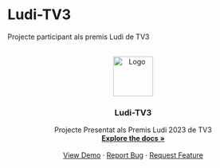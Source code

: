 # Ludi-TV3
Projecte participant als premis Ludi de TV3
<!-- Improved compatibility of back to top link: See: https://github.com/othneildrew/Best-README-Template/pull/73 -->
<a name="readme-top"></a>
<!--
*** Thanks for checking out the Best-README-Template. If you have a suggestion
*** that would make this better, please fork the repo and create a pull request
*** or simply open an issue with the tag "enhancement".
*** Don't forget to give the project a star!
*** Thanks again! Now go create something AMAZING! :D
-->



<!-- PROJECT SHIELDS -->
<!--
*** I'm using markdown "reference style" links for readability.
*** Reference links are enclosed in brackets [ ] instead of parentheses ( ).
*** See the bottom of this document for the declaration of the reference variables
*** for contributors-url, forks-url, etc. This is an optional, concise syntax you may use.
*** https://www.markdownguide.org/basic-syntax/#reference-style-links
-->

<!-- PROJECT LOGO -->
<br />
<div align="center">
  <a href="https://github.com/github_username/Ludi-TV3">
    <img src="[images/logo.png](https://www.google.com/url?sa=i&url=https%3A%2F%2Fpremisludi.cat%2F&psig=AOvVaw13ah8fqSLBLBf_uLPXxazZ&ust=1700239429797000&source=images&cd=vfe&opi=89978449&ved=0CBIQjRxqFwoTCNixqMz7yIIDFQAAAAAdAAAAABAI)" alt="Logo" width="80" height="80">
  </a>

<h3 align="center">Ludi-TV3</h3>

  <p align="center">
    Projecte Presentat als Premis Ludi 2023 de TV3
    <br />
    <a href="https://github.com/github_username/Ludi-TV3"><strong>Explore the docs »</strong></a>
    <br />
    <br />
    <a href="https://github.com/github_username/repo_name">View Demo</a>
    ·
    <a href="https://github.com/github_username/repo_name/issues">Report Bug</a>
    ·
    <a href="https://github.com/github_username/repo_name/issues">Request Feature</a>
  </p>
</div>
